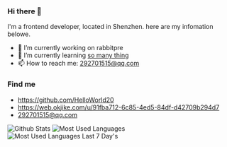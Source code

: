<!--
**HelloWorld20/HelloWorld20** is a ✨ _special_ ✨ repository because its `README.md` (this file) appears on your GitHub profile.

Here are some ideas to get you started:

- 🔭 I’m currently working on ...
- 🌱 I’m currently learning ...
- 👯 I’m looking to collaborate on ...
- 🤔 I’m looking for help with ...
- 💬 Ask me about ...
- 📫 How to reach me: ...
- 😄 Pronouns: ...
- ⚡ Fun fact: ...
-->
### Hi there 👋

I'm a frontend developer, located in Shenzhen. here are my infomation belowe.

- 🔭 I’m currently working on rabbitpre
- 🌱 I’m currently learning [so many thing](https://jianghong.site/todo)
- 📫 How to reach me: 292701515@qq.com

### Find me

- <https://github.com/HelloWorld20>
- <https://web.okjike.com/u/91fba712-6c85-4ed5-84df-d42709b294d7>
- <292701515@qq.com>

![Github Stats](https://github-readme-stats.vercel.app/api?username=HelloWorld20&show_icons=true&theme=dark&count_private=true)
![Most Used Languages](https://github-readme-stats.vercel.app/api/top-langs/?username=HelloWorld20&theme=dark&layout=compact)
![Most Used Languages Last 7 Day's](https://wakatime.com/share/@dbe1a774-664f-423a-b0bf-5294a9b81f6e/84fcec4a-a6e4-4883-ab2d-7b26e983045b.png)
